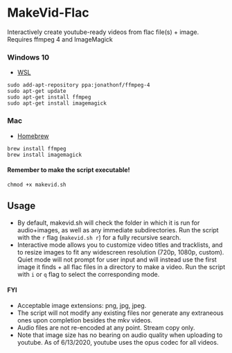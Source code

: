 # MakeVid-Flac
Interactively create youtube-ready videos from flac file(s) + image. Requires ffmpeg 4 and ImageMagick
### Windows 10
- [WSL](https://docs.microsoft.com/en-us/windows/wsl/install-win10)
```
sudo add-apt-repository ppa:jonathonf/ffmpeg-4
sudo apt-get update
sudo apt-get install ffmpeg
sudo apt-get install imagemagick
```
### Mac
- [Homebrew](https://brew.sh/)
```
brew install ffmpeg
brew install imagemagick
```
#### Remember to make the script executable!
```
chmod +x makevid.sh
```
## Usage
- By default, makevid.sh will check the folder in which it is run for audio+images, as well as any immediate subdirectories. Run the script with the `r` flag (`makevid.sh r`) for a fully recursive search.
- Interactive mode allows you to customize video titles and tracklists, and to resize images to fit any widescreen resolution (720p, 1080p, custom). Quiet mode will not prompt for user input and will instead use the first image it finds + all flac files in a directory to make a video. Run the script with `i` or `q` flag to select the corresponding mode.
#### FYI
- Acceptable image extensions: png, jpg, jpeg. 
- The script will not modify any existing files nor generate any extraneous ones upon completion besides the mkv videos. 
- Audio files are not re-encoded at any point. Stream copy only.
- Note that image size has no bearing on audio quality when uploading to youtube. As of 6/13/2020, youtube uses the opus codec for all videos.
